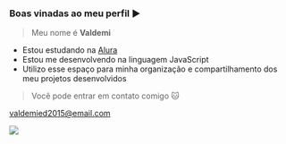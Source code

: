 ### Boas vinadas ao meu perfil ▶️

>Meu nome é **Valdemi**


- Estou estudando na [Alura](https://www.alura.com.br/)
- Estou me desenvolvendo na linguagem JavaScript
- Utilizo esse espaço para minha organização e compartilhamento dos meu projetos desenvolvidos

>Você pode entrar em contato comigo 🐱

valdemied2015@email.com

![](https://media1.tenor.com/m/KmHyHfSYyY0AAAAC/good-morning-images-new-2023.gif)
